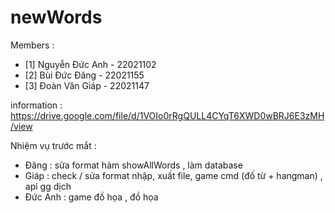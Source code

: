 # newWords

Members : 
- [1] Nguyễn Đức Anh - 22021102
- [2] Bùi Đức Đăng - 22021155
- [3] Đoàn Văn Giáp - 22021147

information : https://drive.google.com/file/d/1VOIo0rRgQULL4CYqT6XWD0wBRJ6E3zMH/view 

Nhiệm vụ trước mắt : 

- Đăng : sửa format hàm showAllWords , làm database
- Giáp : check / sửa format nhập, xuất file, game cmd (đố từ + hangman) , api gg dịch
- Đức Anh : game đồ họa , đồ họa
